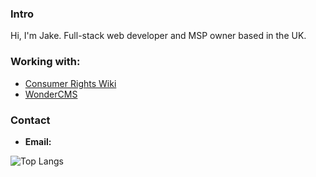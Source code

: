 ### Intro
Hi, I'm Jake. Full-stack web developer and MSP owner based in the UK.

### Working with:
  - [Consumer Rights Wiki](https://github.com/Consumer-Rights-Wiki-Org)
  - [WonderCMS](https://github.com/WonderCMS)

### Contact
- **Email:** 




<!--![Jake's GitHub stats](https://github-readme-stats.vercel.app/api?username=codedbyjake&show_icons=true&theme=gruvbox&cache_seconds=3600)-->
![Top Langs](https://github-readme-stats.vercel.app/api/top-langs/?username=codedbyjake&layout=compact&hide=css,html&cache_seconds=3600)

